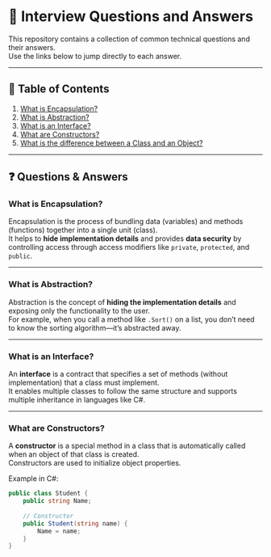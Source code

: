 # 📘 Interview Questions and Answers

This repository contains a collection of common technical questions and their answers.  
Use the links below to jump directly to each answer.  

---

## 📑 Table of Contents
1. [What is Encapsulation?](#what-is-encapsulation)
2. [What is Abstraction?](#what-is-abstraction)
3. [What is an Interface?](#what-is-an-interface)
4. [What are Constructors?](#what-are-constructors)
5. [What is the difference between a Class and an Object?](#what-is-the-difference-between-a-class-and-an-object)

---

## ❓ Questions & Answers

### What is Encapsulation?
Encapsulation is the process of bundling data (variables) and methods (functions) together into a single unit (class).  
It helps to **hide implementation details** and provides **data security** by controlling access through access modifiers like `private`, `protected`, and `public`.

---

### What is Abstraction?
Abstraction is the concept of **hiding the implementation details** and exposing only the functionality to the user.  
For example, when you call a method like `.Sort()` on a list, you don’t need to know the sorting algorithm—it’s abstracted away.

---

### What is an Interface?
An **interface** is a contract that specifies a set of methods (without implementation) that a class must implement.  
It enables multiple classes to follow the same structure and supports multiple inheritance in languages like C#.

---

### What are Constructors?
A **constructor** is a special method in a class that is automatically called when an object of that class is created.  
Constructors are used to initialize object properties.

Example in C#:
```csharp
public class Student {
    public string Name;
    
    // Constructor
    public Student(string name) {
        Name = name;
    }
}
